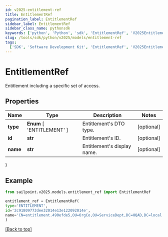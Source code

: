 ```yaml
---
id: v2025-entitlement-ref
title: EntitlementRef
pagination_label: EntitlementRef
sidebar_label: EntitlementRef
sidebar_class_name: pythonsdk
keywords: ['python', 'Python', 'sdk', 'EntitlementRef', 'V2025EntitlementRef']
slug: /tools/sdk/python/v2025/models/entitlement-ref
tags:
  ['SDK', 'Software Development Kit', 'EntitlementRef', 'V2025EntitlementRef']
---
```


# EntitlementRef

Entitlement including a specific set of access.

## Properties

| Name | Type | Description | Notes |
| --- | --- | --- | --- |
| **type** | **Enum** [ 'ENTITLEMENT' ] | Entitlement's DTO type. | [optional] |
| **id** | **str** | Entitlement's ID. | [optional] |
| **name** | **str** | Entitlement's display name. | [optional] |

}

## Example

```python
from sailpoint.v2025.models.entitlement_ref import EntitlementRef

entitlement_ref = EntitlementRef(
type='ENTITLEMENT',
id='2c91809773dee32014e13e122092014e',
name='CN=entitlement.490efde5,OU=OrgCo,OU=ServiceDept,DC=HQAD,DC=local'
)

```

[[Back to top]](#)
